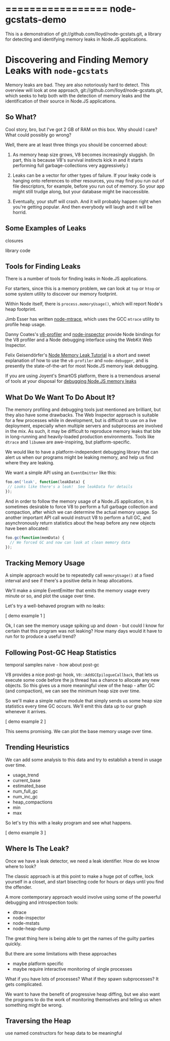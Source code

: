=================
node-gcstats-demo
=================

This is a demonstration of git://github.com/lloyd/node-gcstats.git, a
library for detecting and identifying memory leaks in Node.JS
applications.

Discovering and Finding Memory Leaks with `node-gcstats`
========================================================

Memory leaks are bad.  They are also notoriously hard to detect.  This
overview will look at one approach,
git://github.com/lloyd/node-gcstats.git, which seeks to help both with
the detection of memory leaks and the identification of their source
in Node.JS applications.

So What?
--------

Cool story, bro, but I've got 2 GB of RAM on this box.  Why should I
care?  What could possibly go wrong?

Well, there are at least three things you should be concerned about:

1. As memory heap size grows, V8 becomes increasingly sluggish.  (In
   part, this is because V8's survival instincts kick in and it starts
   performing full garbage-collections very aggressively.)

2. Leaks can be a vector for other types of failure.  If your leaky
   code is hanging onto references to other resources, you may find
   you run out of file descriptors, for example, before you run out of
   memory.  So your app might still trudge along, but your database
   might be inaccessible.

3. Eventually, your stuff will crash.  And it will probably happen
   right when you're getting popular.  And then everybody will laugh
   and it will be horrid.

Some Examples of Leaks
----------------------

closures

library code

Tools for Finding Leaks
-----------------------

There is a number of tools for finding leaks in Node.JS applications.

For starters, since this is a memory problem, we can look at `top` or
`htop` or some system utility to discover our memory footprint.

Within Node itself, there is `process.memoryUsage()`, which will
report Node's heap footprint.

Jimb Esser has written
[node-mtrace](https://github.com/Jimbly/node-mtrace), which uses the
GCC `mtrace` utility to profile heap usage.

Danny Coates's
[v8-profiler](https://github.com/dannycoates/v8-profiler) and
[node-inspector](https://github.com/dannycoates/node-inspector)
provide Node bindings for the V8 profiler and a Node debugging
interface using the WebKit Web Inspector.

Felix Geisendörfer's [Node Memory Leak
Tutorial](https://github.com/felixge/node-memory-leak-tutorial) is a
short and sweet explanation of how to use the `v8-profiler` and
`node-debugger`, and is presently the state-of-the-art for most
Node.JS memory leak debugging.

If you are using Joyent's SmartOS platform, there is a tremendous
arsenal of tools at your disposal for [debugging Node.JS memory
leaks](http://dtrace.org/blogs/bmc/2012/05/05/debugging-node-js-memory-leaks/)

What Do We Want To Do About It?
-------------------------------

The memory profiling and debugging tools just mentioned are brilliant,
but they also have some drawbacks.  The Web Inspector approach is
suitable for a few processes while in development, but is difficult to
use on a live deployment, especially when multiple servers and
subprocess are involved in the mix.  As such, it may be difficult to
reproduce memory leaks that bite in long-running and heavily-loaded
production environments.  Tools like `dtrace` and `libumem` are
awe-inspiring, but platform-specific.

We would like to have a platform-independent debugging library that
can alert us when our programs might be leaking memory, and help us
find where they are leaking.

We want a simple API using an `EventEmitter` like this:

```javascript
foo.on('leak', function(leakData) {
 // Looks like there's a leak!  See leakData for details
});
```

And in order to follow the memory usage of a Node.JS application, it
is sometimes desirable to force V8 to perform a full garbage
collection and compaction, after which we can determine the actual
memory usage.  So another important API call would instruct V8 to
perform a full GC, and asynchronously return statistics about the heap
before any new objects have been allocated:

```javascript
foo.gc(function(memData) {
  // We forced GC and now can look at clean memory data
});
```

Tracking Memory Usage
---------------------

A simple approach would be to repeatedly call `memoryUsage()` at a fixed
interval and see if there's a positive delta in heap allocations.

We'll make a simple EventEmitter that emits the memory usage every
minute or so, and plot the usage over time.

Let's try a well-behaved program with no leaks:

  [ demo example 1 ]

Ok, I can see the memory usage spiking up and down - but could I know
for certain that this program was not leaking?  How many days would it
have to run for to produce a useful trend?

Following Post-GC Heap Statistics
---------------------------------

temporal samples naive - how about post-gc

V8 provides a nice post-gc hook, `V8::AddGCEpilogueCallback`, that
lets us execute some code before the js thread has a chance to
allocate any new objects.  So this gives us a more meaningful view of
the heap - after GC (and compaction), we can see the minimum heap
size over time.

So we'll make a simple native module that simply sends us some heap
size statistics every time GC occurs.  We'll emit this data up to our
graph whenever it arrives.

[ demo example 2 ]

This seems promising.  We can plot the base memory usage over time.

Trending Heuristics
-------------------

We can add some analysis to this data and try to establish a trend in
usage over time.

- usage_trend
- current_base
- estimated_base
- num_full_gc
- num_inc_gc
- heap_compactions
- min
- max

So let's try this with a leaky program and see what happens.

[ demo example 3 ]

Where Is The Leak?
------------------

Once we have a leak detector, we need a leak identifier.  How do we know where to look?

The classic approach is at this point to make a huge pot of coffee,
lock yourself in a closet, and start bisecting code for hours or days
until you find the offender.

A more contemporary approach would involve using some of the powerful
debugging and introspection tools:

- dtrace
- node-inspector
- node-mstats
- node-heap-dump

The great thing here is being able to get the names of the guilty
parties quickly.

But there are some limitations with these approaches

- maybe platform specific
- maybe require interactive monitoring of single processes

What if you have lots of processes?  What if they spawn subprocesses?
It gets complicated.

We want to have the benefit of progressive heap diffing, but we also
want the programs to do the work of monitoring themselves and telling
us when something might be wrong.

Traversing the Heap
-------------------

use named constructors for heap data to be meaningful
